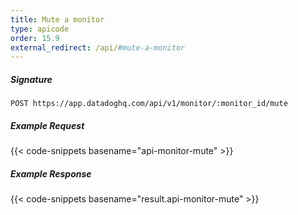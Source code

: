 ```yaml
---
title: Mute a monitor
type: apicode
order: 15.9
external_redirect: /api/#mute-a-monitor
---
```


##### Signature
`POST https://app.datadoghq.com/api/v1/monitor/:monitor_id/mute`
##### Example Request
{{< code-snippets basename="api-monitor-mute" >}}
##### Example Response
{{< code-snippets basename="result.api-monitor-mute" >}}